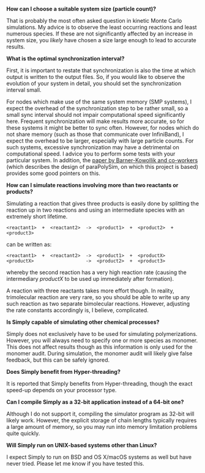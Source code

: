**How can I choose a suitable system size (particle count)?**

That is probably the most often asked question in kinetic Monte Carlo simulations. My advice is to observe the least occurring reactions and least numerous species. If these are not significantly affected by an increase in system size, you _likely_ have chosen a size large enough to lead to accurate results.

**What is the optimal synchronization interval?**

First, it is important to restate that synchronization is also the time at which output is written to the output files. So, if you would like to observe the evolution of your system in detail, you should set the synchronization interval small.

For nodes which make use of the same system memory (SMP systems), I expect the overhead of the synchronization step to be rather small, so a small sync interval should not impair computational speed significantly here. Frequent synchronization will make results more accurate, so for these systems it might be better to sync often. However, for nodes which do not share memory (such as those that communicate over InfiniBand), I expect the overhead to be larger, especially with large particle counts. For such systems, excessive synchronization may have a detrimental on computational speed. I advice you to perform some tests with your particular system. In addition, the [paper by Barner-Kowollik and co-workers](https://www.cse.unsw.edu.au/~chak/project/polysim/) (which describes the design of paraPolySim, on which this project is based) provides some good pointers on this. 

**How can I simulate reactions involving more than two reactants or products?**

Simulating a reaction that gives three products is easily done by splitting the reaction up in two reactions and using an intermediate species with an extremely short lifetime. 

    <reactant1>  +  <reactant2>  ->  <product1>  +  <product2>  +  <product3>

can be written as:

    <reactant1>  +  <reactant2>  ->  <product1>  +  <productX>
    <productX>                   ->  <product2>  +  <product3>

whereby the second reaction has a very high reaction rate (causing the intermediary _productX_ to be used up immediately after formation).

A reaction with three reactants takes more effort though. In reality, trimolecular reaction are very rare, so you should be able to write up any such reaction as two separate bimolecular reactions. However, adjusting the rate constants accordingly is, I believe, complicated.

**Is Simply capable of simulating other chemical processes?**

Simply does not exclusively have to be used for simulating polymerizations. However, you will always need to specify one or more species as monomer. This does not affect results though as this information is only used for the monomer audit. During simulation, the monomer audit will likely give false feedback, but this can be safely ignored.

**Does Simply benefit from Hyper-threading?**

It is reported that Simply benefits from Hyper-threading, though the exact speed-up depends on your processor type.

**Can I compile Simply as a 32-bit application instead of a 64-bit one?**

Although I do not support it, compiling the simulator program as 32-bit will likely work. However, the explicit storage of chain lengths typically requires a large amount of memory, so you may run into memory limitation problems quite quickly.

**Will Simply run on UNIX-based systems other than Linux?**

I expect Simply to run on BSD and OS X/macOS systems as well but have never tried. Please let me know if you have tested this.